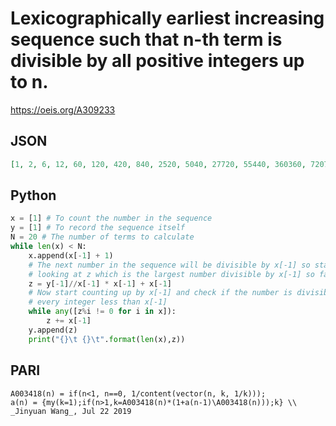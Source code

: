 # Lexicographically earliest increasing sequence such that n\-th term is divisible by all positive integers up to n\.
https://oeis.org/A309233
## JSON
```JSON
[1, 2, 6, 12, 60, 120, 420, 840, 2520, 5040, 27720, 55440, 360360, 720720, 1081080, 1441440, 12252240, 24504480, 232792560, 465585120, 698377680, 931170240, 5354228880, 10708457760, 26771144400, 53542288800, 80313433200, 160626866400, 2329089562800, 4658179125600, 72201776446800]
```
## Python
```Python
x = [1] # To count the number in the sequence
y = [1] # To record the sequence itself
N = 20 # The number of terms to calculate
while len(x) < N:
    x.append(x[-1] + 1)
    # The next number in the sequence will be divisible by x[-1] so start
    # looking at z which is the largest number divisible by x[-1] so far
    z = y[-1]//x[-1] * x[-1] + x[-1]
    # Now start counting up by x[-1] and check if the number is divisible by
    # every integer less than x[-1]
    while any([z%i != 0 for i in x]):
        z += x[-1]
    y.append(z)
    print("{}\t {}\t".format(len(x),z))
```
## PARI
```PARI
A003418(n) = if(n<1, n==0, 1/content(vector(n, k, 1/k)));
a(n) = {my(k=1);if(n>1,k=A003418(n)*(1+a(n-1)\A003418(n)));k} \\ _Jinyuan Wang_, Jul 22 2019
```

